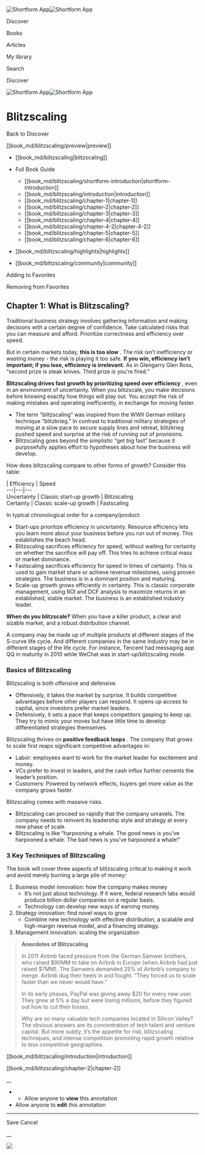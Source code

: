 ![Shortform App](/img/logo.36a2399e.svg)![Shortform App](/img/logo-dark.70c1b072.svg)

Discover

Books

Articles

My library

Search

Discover

![Shortform App](/img/logo.36a2399e.svg)![Shortform App](/img/logo-dark.70c1b072.svg)

# Blitzscaling

Back to Discover

[[book_md/blitzscaling/preview|preview]]

  * [[book_md/blitzscaling|blitzscaling]]
  * Full Book Guide

    * [[book_md/blitzscaling/shortform-introduction|shortform-introduction]]
    * [[book_md/blitzscaling/introduction|introduction]]
    * [[book_md/blitzscaling/chapter-1|chapter-1]]
    * [[book_md/blitzscaling/chapter-2|chapter-2]]
    * [[book_md/blitzscaling/chapter-3|chapter-3]]
    * [[book_md/blitzscaling/chapter-4|chapter-4]]
    * [[book_md/blitzscaling/chapter-4-2|chapter-4-2]]
    * [[book_md/blitzscaling/chapter-5|chapter-5]]
    * [[book_md/blitzscaling/chapter-6|chapter-6]]
  * [[book_md/blitzscaling/highlights|highlights]]
  * [[book_md/blitzscaling/community|community]]



Adding to Favorites 

Removing from Favorites 

## Chapter 1: What is Blitzscaling?

Traditional business strategy involves gathering information and making decisions with a certain degree of confidence. Take calculated risks that you can measure and afford. Prioritize correctness and efficiency over speed. 

But in certain markets today, **this is too slow** . The risk isn’t inefficiency or wasting money - the risk is playing it too safe. **If you win, efficiency isn’t important; if you lose, efficiency is irrelevant.** As in Glengarry Glen Ross, “second prize is steak knives. Third prize is you’re fired.” 

**Blitzscaling drives fast growth by prioritizing speed over efficiency** , even in an environment of uncertainty. When you blitzscale, you make decisions before knowing exactly how things will play out. You accept the risk of making mistakes and operating inefficiently, in exchange for moving faster. 

  * The term “blitzscaling” was inspired from the WWII German military technique “blitzkrieg.” In contrast to traditional military strategies of moving at a slow pace to secure supply lines and retreat, blitzkrieg pushed speed and surprise at the risk of running out of provisions. 
  * Blitzscaling goes beyond the simplistic “get big fast” because it purposefully applies effort to hypotheses about how the business will develop. 



How does blitzscaling compare to other forms of growth? Consider this table: 

|  Efficiency  |  Speed   
---|---|---  
Uncertainty  |  Classic start-up growth  |  Blitzscaling   
Certainty  |  Classic scale-up growth  |  Fastscaling   
  
In typical chronological order for a company/product: 

  * Start-ups prioritize efficiency in uncertainty. Resource efficiency lets you learn more about your business before you run out of money. This establishes the beach head. 
  * Blitzscaling sacrifices efficiency for speed, without waiting for certainty on whether the sacrifice will pay off. This tries to achieve critical mass or market dominance. 
  * Fastscaling sacrifices efficiency for speed in times of certainty. This is used to gain market share or achieve revenue milestones, using proven strategies. The business is in a dominant position and maturing. 
  * Scale-up growth grows efficiently in certainty. This is classic corporate management, using ROI and DCF analysis to maximize returns in an established, stable market. The business is an established industry leader. 



**When do you blitzscale?** When you have a killer product, a clear and sizable market, and a robust distribution channel. 

A company may be made up of multiple products at different stages of the S-curve life cycle. And different companies in the same industry may be in different stages of the life cycle. For instance, Tencent had messaging app QQ in maturity in 2010 while WeChat was in start-up/blitzscaling mode. 

###  Basics of Blitzscaling 

Blitzscaling is both offensive and defensive. 

  * Offensively, it takes the market by surprise. It builds competitive advantages before other players can respond. It opens up access to capital, since investors prefer market leaders. 
  * Defensively, it sets a pace that keeps competitors gasping to keep up. They try to mimic your moves but have little time to develop differentiated strategies themselves. 



Blitzscaling thrives on **positive feedback loops** . The company that grows to scale first reaps significant competitive advantages in: 

  * Labor: employees want to work for the market leader for excitement and money. 
  * VCs prefer to invest in leaders, and the cash influx further cements the leader’s position. 
  * Customers: Powered by network effects, buyers get more value as the company grows faster. 



Blitzscaling comes with massive risks. 

  * Blitzscaling can proceed so rapidly that the company unravels. The company needs to reinvent its leadership style and strategy at every new phase of scale. 
  * Blitzscaling is like “harpooning a whale. The good news is you’ve harpooned a whale. The bad news is you’ve harpooned a whale!” 



###  3 Key Techniques of Blitzscaling 

The book will cover three aspects of blitzscaling critical to making it work and avoid merely burning a large pile of money: 

  1. Business model innovation: how the company makes money 
     * It’s not just about technology. If it were, federal research labs would produce billion dollar companies on a regular basis. 
     * Technology can develop new ways of earning money. 
  2. Strategy innovation: find novel ways to grow 
     * Combine new technology with effective distribution, a scalable and high-margin revenue model, and a financing strategy. 
  3. Management innovation: scaling the organization 



> **Anecdotes of Blitzscaling**
> 
> In 2011 Airbnb faced pressure from the German Samwer brothers, who raised $90MM to take on Airbnb in Europe (when Airbnb had just raised $7MM). The Samwers demanded 25% of Airbnb’s company to merge. Airbnb dug their heels in and fought. “They forced us to scale faster than we never would have.” 
> 
> In its early phases, PayPal was giving away $20 for every new user. They grew at 5% a day but were losing millions, before they figured out how to cut their losses. 
> 
> Why are so many valuable tech companies located in Silicon Valley? The obvious answers are its concentration of tech talent and venture capital. But more subtly, it’s the appetite for risk, blitzscaling techniques, and intense competition promoting rapid growth relative to less competitive geographies. 

[[book_md/blitzscaling/introduction|introduction]]

[[book_md/blitzscaling/chapter-2|chapter-2]]

__

  *   * Allow anyone to **view** this annotation
  * Allow anyone to **edit** this annotation



* * *

Save Cancel

__




![](https://bat.bing.com/action/0?ti=56018282&Ver=2&mid=0519d633-61c0-48ce-912d-7b5d19153156&sid=201ffde0635411ee902411d77b750559&vid=20202bf0635411ee9ac03f2e618b0b9f&vids=0&msclkid=N&pi=0&lg=en-US&sw=800&sh=600&sc=24&nwd=1&tl=Shortform%20%7C%20Blitzscaling&p=https%3A%2F%2Fwww.shortform.com%2Fapp%2Fbook%2Fblitzscaling%2Fchapter-1&r=&lt=293&evt=pageLoad&sv=1&rn=271670)
